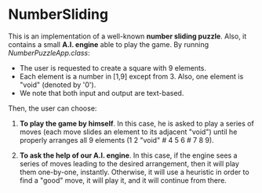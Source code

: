 NumberSliding
===============

This is an implementation of a well-known **number sliding puzzle**. Also, it contains a small **A.I. engine** able to play the game.
By running *NumberPuzzleApp.class*:

* The user is requested to create a square with 9 elements.
* Each element is a number in [1,9] except from 3. Also, one element is "void" (denoted by '0').
* We note that both input and output are text-based.

Then, the user can choose:

1. **To play the game by himself**. In this case, he is asked to play a series of moves (each move slides an element to its adjacent "void")
until he properly arranges all 9 elements (1 2 "void" # 4 5 6 # 7 8 9).

2. **To ask the help of our A.I. engine**. In this case, if the engine sees a series of moves leading to the desired arrangement, then
it will play them one-by-one, instantly. Otherwise, it will use a heuristic in order to find a "good" move, it will play it, and
it will continue from there.
